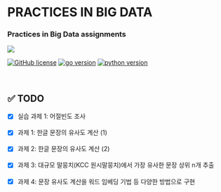 # PRACTICES IN BIG DATA

### Practices in Big Data assignments

<img src="https://www.analyticsinsight.net/wp-content/uploads/2019/11/Next-for-Big-Data.jpg">

<br/>

[![GitHub license](https://img.shields.io/badge/license-GPL-blue)](https://github.com/joshua-dev/bigdata/blob/master/LICENSE)
[![go version](https://img.shields.io/badge/go-1.14-00add8)](https://go.dev/)
[![python version](https://img.shields.io/badge/python-3.7.7-4B8BBE)](https://www.python.org/)

<br/>

## :white_check_mark: TODO

- [x] 실습 과제 1: 어절빈도 조사
      <br/><br/>
- [x] 과제 1: 한글 문장의 유사도 계산 (1)
      <br/><br/>
- [x] 과제 2: 한글 문장의 유사도 계산 (2)
      <br/><br/>
- [x] 과제 3: 대규모 말뭉치(KCC 원시말뭉치)에서 가장 유사한 문장 상위 n개 추출
      <br/><br/>
- [x] 과제 4: 문장 유사도 계산을 워드 임베딩 기법 등 다양한 방법으로 구현
